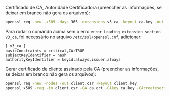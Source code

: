 Certificado de CA, Autoridade Certificadora (preencher as informações, se deixar em branco não gera os arquivos):

```bash
openssl req -new -x509 -days 365 -extensions v3_ca -keyout ca.key -out ca.crt
```

Para rodar o comando acima sem o erro `error Loading extension section v3_ca`, foi necessário no arquivo `/etc/ssl/openssl.cnf`, adicionar:

```
[ v3_ca ]
basicConstraints = critical,CA:TRUE
subjectKeyIdentifier = hash
authorityKeyIdentifier = keyid:always,issuer:always
```

Gerar certificado de cliente assinado pela CA (preencher as informações, se deixar em branco não gera os arquivos):

```bash
openssl req -new -nodes -out client.csr -keyout client.key
openssl x509 -req -in client.csr -CA ca.crt -CAkey ca.key -CAcreateserial -out client.crt -days 365
```
